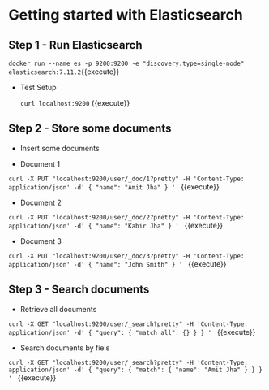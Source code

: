 # Getting started with Elasticsearch

## Step 1 - Run Elasticsearch
`docker run --name es -p 9200:9200 -e "discovery.type=single-node" elasticsearch:7.11.2`{{execute}}

* Test Setup

    `curl localhost:9200` {{execute}}

## Step 2 - Store some documents
* Insert some documents 

* Document 1 

`curl -X PUT "localhost:9200/user/_doc/1?pretty" -H 'Content-Type: application/json' -d'
{
  "name": "Amit Jha"
}
'
` {{execute}}

* Document 2 

`curl -X PUT "localhost:9200/user/_doc/2?pretty" -H 'Content-Type: application/json' -d'
{
  "name": "Kabir Jha"
}
'
` {{execute}}

* Document 3 

`curl -X PUT "localhost:9200/user/_doc/3?pretty" -H 'Content-Type: application/json' -d'
{
  "name": "John Smith"
}
'
` {{execute}}



## Step 3 - Search documents

* Retrieve all documents 

`curl -X GET "localhost:9200/user/_search?pretty" -H 'Content-Type: application/json' -d'
{
  "query": { "match_all": {} }
}
'
` {{execute}}

* Search documents by fiels

`curl -X GET "localhost:9200/user/_search?pretty" -H 'Content-Type: application/json' -d'
{
  "query": { "match": {
      "name": "Amit Jha"
  } }
}
'
` {{execute}}


